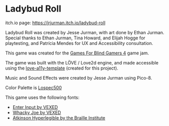 # Ladybud Roll

itch.io page: https://jrjurman.itch.io/ladybud-roll

Ladybud Roll was created by Jesse Jurman, with art done by Ethan Jurman. Special thanks to Ethan Jurman, Tina Howard, and Elijah Hogge for playtesting, and Patrícia Mendes for UX and Accessibility consultation.

This game was created for the [Games For Blind Gamers 4](https://itch.io/jam/games-for-blind-gamers-4) game jam.

The game was built with the LÖVE / Love2d engine, and made accessible using the [love-a11y-template](https://github.com/JRJurman/love-a11y-template) (created for this project).

Music and Sound Effects were created by Jesse Jurman using Pico-8.

Color Palette is [Lospec500](https://lospec.com/palette-list/lospec500)

This game uses the following fonts:
* [Enter Input by VEXED](https://v3x3d.itch.io/enter-input)
* [Whacky Joe by VEXED](https://v3x3d.itch.io/whacky-joe)
* [Atkinson Hyperlegible by the Braille Institute](https://www.brailleinstitute.org/freefont/)
